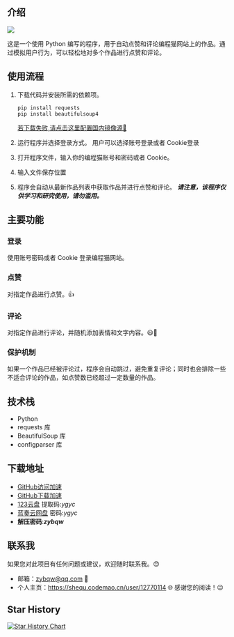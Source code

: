 ## 介绍

![](https://github.com/zybqw/CodeMao-AutoCommenter/assets/132246733/08e44e25-aa7e-49c8-8752-a3b2ecafbe93)


这是一个使用 Python 编写的程序，用于自动点赞和评论编程猫网站上的作品。通过模拟用户行为，可以轻松地对多个作品进行点赞和评论。

## 使用流程

1. 下载代码并安装所需的依赖项。
 

   ```
   pip install requests
   pip install beautifulsoup4
   ```
   [若下载失败,请点击这里配置国内镜像源👀](https://zhuanlan.zhihu.com/p/339191263)

3. 运行程序并选择登录方式。
   用户可以选择账号登录或者 Cookie登录

4. 打开程序文件，输入你的编程猫账号和密码或者 Cookie。

5. 输入文件保存位置

6. 程序会自动从最新作品列表中获取作品并进行点赞和评论。
   ***请注意，该程序仅供学习和研究使用，请勿滥用。***

## 主要功能

### 登录

使用账号密码或者 Cookie 登录编程猫网站。

### 点赞

对指定作品进行点赞。👍

### 评论

对指定作品进行评论，并随机添加表情和文字内容。😃💬

### 保护机制

如果一个作品已经被评论过，程序会自动跳过，避免重复评论；同时也会排除一些不适合评论的作品，如点赞数已经超过一定数量的作品。

## 技术栈

- Python
- requests 库
- BeautifulSoup 库
- configparser 库

## 下载地址

- [GitHub访问加速](https://cloud.tsinghua.edu.cn/d/df482a15afb64dfeaff8/)
-  [GitHub下载加速](https://ghproxy.com/) 
- [123云盘](https://www.123pan.com/s/oRHZVv-PBKtv.html)    提取码:*ygyc* 
- [蓝奏云网盘](https://zybqw.lanzout.com/b04e5pmcd)    密码:*ygyc* 
- **解压密码**:***zybqw***

## 联系我

如果您对此项目有任何问题或建议，欢迎随时联系我。😊

- 邮箱：zybqw@qq.com 📧
- 个人主页：https://shequ.codemao.cn/user/12770114 🌐
  感谢您的阅读！😉
## Star History

[![Star History Chart](https://api.star-history.com/svg?repos=zybqw/CodeMao-AutoCommenter&type=Date)](https://star-history.com/#zybqw/CodeMao-AutoCommenter&Date)

